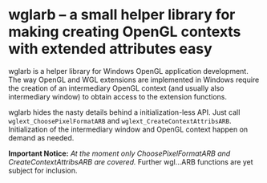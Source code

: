 # wglarb – a small helper library for making creating OpenGL contexts with extended attributes easy

wglarb is a helper library for Windows OpenGL application development. The way
OpenGL and WGL extensions are implemented in Windows require the creation of
an intermediary OpenGL context (and usually also intermediary window) to obtain
access to the extension functions.

wglarb hides the nasty details behind a initialization-less API. Just call
`wglext_ChoosePixelFormatARB` and `wglext_CreateContextAttribsARB`. Initialization
of the intermediary window and OpenGL context happen on demand as needed.

**Important Notice:** 
*At the moment only ChoosePixelFormatARB and CreateContextAttribsARB are covered.*
Further wgl…ARB functions are yet subject for inclusion.
